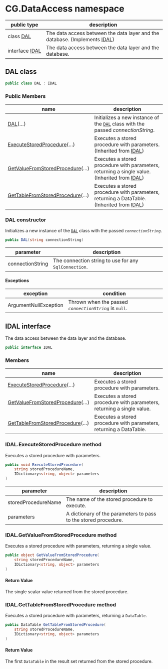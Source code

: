 # CG.DataAccess namespace

| public type | description |
| --- | --- |
| class [DAL](#dal-class) | The data access between the data layer and the database. (Implements [IDAL](#idal-interface))
| interface [IDAL](#idal-interface) | The data access between the data layer and the database. |

## DAL class

```csharp
public class DAL : IDAL
```

### Public Members

| name | description |
| --- | --- |
| [DAL](#dal-constructor)(…) | Initializes a new instance of the [`DAL`](#dal-class) class with the passed *connectionString*. |
| [ExecuteStoredProcedure](#idalexecutestoredprocedure-method)(…) | Executes a stored procedure with parameters. (Inherited from [IDAL](#idal-interface)) |
| [GetValueFromStoredProcedure](#idalgetvaluefromstoredprocedure-method)(…) | Executes a stored procedure with parameters, returning a single value. (Inherited from [IDAL](#idal-interface)) |
| [GetTableFromStoredProcedure](#idalgettablefromstoredprocedure-method)(…) | Executes a stored procedure with parameters, returning a DataTable. (Inherited from [IDAL](#idal-interface)) |

### DAL constructor

Initializes a new instance of the [`DAL`](#dal-class) class with the passed *`connectionString`*.

```csharp
public DAL(string connectionString)
```

| parameter | description |
| --- | --- |
| connectionString | The connection string to use for any `SqlConnection`. |

#### Exceptions

| exception | condition |
| --- | --- |
| ArgumentNullException | Thrown when the passed *`connectionString`* is `null`. |

## IDAL interface

The data access between the data layer and the database.

```csharp
public interface IDAL
```

### Members

| name | description |
| --- | --- |
| [ExecuteStoredProcedure](#idalexecutestoredprocedure-method)(…) | Executes a stored procedure with parameters. |
| [GetValueFromStoredProcedure](#idalgetvaluefromstoredprocedure-method)(…) | Executes a stored procedure with parameters, returning a single value. |
| [GetTableFromStoredProcedure](#idalgettablefromstoredprocedure-method)(…) | Executes a stored procedure with parameters, returning a DataTable. |

### IDAL.ExecuteStoredProcedure method

Executes a stored procedure with parameters.

```csharp
public void ExecuteStoredProcedure(
    string storedProcedureName, 
    IDictionary<string, object> parameters
)
```

| parameter | description |
| --- | --- |
| storedProcedureName | The name of the stored procedure to execute. |
| parameters | A dictionary of the parameters to pass to the stored procedure. |

### IDAL.GetValueFromStoredProcedure method

Executes a stored procedure with parameters, returning a single value.

```csharp
public object GetValueFromStoredProcedure(
    string storedProcedureName, 
    IDictionary<string, object> parameters
)
```

#### Return Value

The single scalar value returned from the stored procedure.

### IDAL.GetTableFromStoredProcedure method

Executes a stored procedure with parameters, returning a `DataTable`.

```csharp
public DataTable GetTableFromStoredProcedure(
    string storedProcedureName,
    IDictionary<string, object> parameters
)
```

#### Return Value

The first `DataTable` in the result set returned from the stored
procedure.
